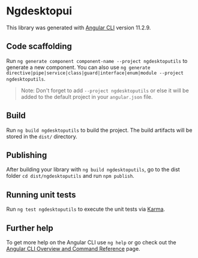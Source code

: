 # Ngdesktopui

This library was generated with [Angular CLI](https://github.com/angular/angular-cli) version 11.2.9.

## Code scaffolding

Run `ng generate component component-name --project ngdesktoputils` to generate a new component. You can also use `ng generate directive|pipe|service|class|guard|interface|enum|module --project ngdesktoputils`.
> Note: Don't forget to add `--project ngdesktoputils` or else it will be added to the default project in your `angular.json` file. 

## Build

Run `ng build ngdesktoputils` to build the project. The build artifacts will be stored in the `dist/` directory.

## Publishing

After building your library with `ng build ngdesktoputils`, go to the dist folder `cd dist/ngdesktoputils` and run `npm publish`.

## Running unit tests

Run `ng test ngdesktoputils` to execute the unit tests via [Karma](https://karma-runner.github.io).

## Further help

To get more help on the Angular CLI use `ng help` or go check out the [Angular CLI Overview and Command Reference](https://angular.io/cli) page.
